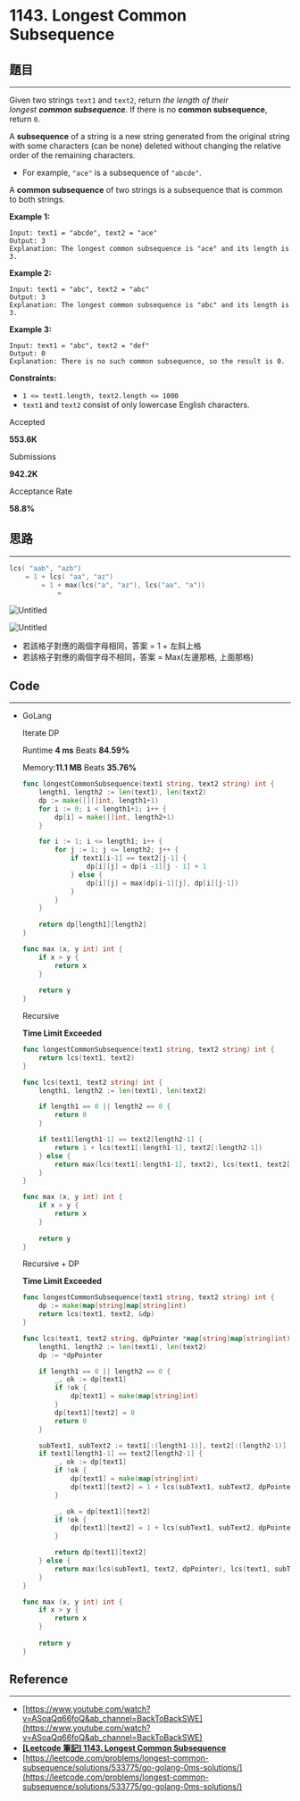 # 1143. Longest Common Subsequence

## 題目

---

Given two strings `text1` and `text2`, return *the length of their longest **common subsequence**.* If there is no **common subsequence**, return `0`.

A **subsequence** of a string is a new string generated from the original string with some characters (can be none) deleted without changing the relative order of the remaining characters.

- For example, `"ace"` is a subsequence of `"abcde"`.

A **common subsequence** of two strings is a subsequence that is common to both strings.

**Example 1:**

```
Input: text1 = "abcde", text2 = "ace"
Output: 3
Explanation: The longest common subsequence is "ace" and its length is 3.

```

**Example 2:**

```
Input: text1 = "abc", text2 = "abc"
Output: 3
Explanation: The longest common subsequence is "abc" and its length is 3.

```

**Example 3:**

```
Input: text1 = "abc", text2 = "def"
Output: 0
Explanation: There is no such common subsequence, so the result is 0.

```

**Constraints:**

- `1 <= text1.length, text2.length <= 1000`
- `text1` and `text2` consist of only lowercase English characters.

Accepted

**553.6K**

Submissions

**942.2K**

Acceptance Rate

**58.8%**

## 思路

---

```go
lcs( "aab", "azb") 
	= 1 + lcs( "aa", "az")
		= 1 + max(lcs("a", "az"), lcs("aa", "a"))
			= 
```

![Untitled](/Images/1143.Longest-Common-Subsequence/00.png)

![Untitled](/Images/1143.Longest-Common-Subsequence/01.png)

- 若該格子對應的兩個字母相同，答案 = 1 + 左斜上格
- 若該格子對應的兩個字母不相同，答案 = Max(左邊那格, 上面那格)

## Code

---

- GoLang
    
    Iterate DP
    
    Runtime **4 ms** Beats **84.59%**
    
    Memory:**11.1 MB** Beats **35.76%**
    
    ```go
    func longestCommonSubsequence(text1 string, text2 string) int {
        length1, length2 := len(text1), len(text2)
        dp := make([][]int, length1+1)
        for i := 0; i < length1+1; i++ {
            dp[i] = make([]int, length2+1)
        }
    
        for i := 1; i <= length1; i++ {
            for j := 1; j <= length2; j++ {
                if text1[i-1] == text2[j-1] {
                    dp[i][j] = dp[i -1][j - 1] + 1
                } else {
                    dp[i][j] = max(dp[i-1][j], dp[i][j-1])
                }
            }
        }
        
        return dp[length1][length2]
    }
    
    func max (x, y int) int {
        if x > y {
            return x
        }
        
        return y
    }
    ```
    
    Recursive
    
    **Time Limit Exceeded**
    
    ```go
    func longestCommonSubsequence(text1 string, text2 string) int {
        return lcs(text1, text2)
    }
    
    func lcs(text1, text2 string) int {
        length1, length2 := len(text1), len(text2)
    
        if length1 == 0 || length2 == 0 {
            return 0
        }
    
        if text1[length1-1] == text2[length2-1] {
            return 1 + lcs(text1[:length1-1], text2[:length2-1])
        } else {
            return max(lcs(text1[:length1-1], text2), lcs(text1, text2[:length2-1]))
        }
    }
    
    func max (x, y int) int {
        if x > y {
            return x
        }
        
        return y
    }
    ```
    
    Recursive + DP
    
    **Time Limit Exceeded**
    
    ```go
    func longestCommonSubsequence(text1 string, text2 string) int {
        dp := make(map[string]map[string]int)
        return lcs(text1, text2, &dp)
    }
    
    func lcs(text1, text2 string, dpPointer *map[string]map[string]int) int {
        length1, length2 := len(text1), len(text2)
        dp := *dpPointer
    
        if length1 == 0 || length2 == 0 {
            _, ok := dp[text1]
            if !ok {
                dp[text1] = make(map[string]int)
            }
            dp[text1][text2] = 0
            return 0
        }
    
        subText1, subText2 := text1[:(length1-1)], text2[:(length2-1)]
        if text1[length1-1] == text2[length2-1] {
            _, ok := dp[text1]
            if !ok {
                dp[text1] = make(map[string]int)
                dp[text1][text2] = 1 + lcs(subText1, subText2, dpPointer)
            }
    
            _, ok = dp[text1][text2]
            if !ok {
                dp[text1][text2] = 1 + lcs(subText1, subText2, dpPointer)
            }
    
            return dp[text1][text2]
        } else {
            return max(lcs(subText1, text2, dpPointer), lcs(text1, subText2, dpPointer))
        }
    }
    
    func max (x, y int) int {
        if x > y {
            return x
        }
        
        return y
    }
    ```
    

## Reference

---

- [https://www.youtube.com/watch?v=ASoaQq66foQ&ab_channel=BackToBackSWE](https://www.youtube.com/watch?v=ASoaQq66foQ&ab_channel=BackToBackSWE)
- ****[[Leetcode 筆記] 1143. Longest Common Subsequence](https://tiahi5914.medium.com/leetcode-%E7%AD%86%E8%A8%98-1143-longest-common-subsequence-b6c7eebd1328)****
- [https://leetcode.com/problems/longest-common-subsequence/solutions/533775/go-golang-0ms-solutions/](https://leetcode.com/problems/longest-common-subsequence/solutions/533775/go-golang-0ms-solutions/)
